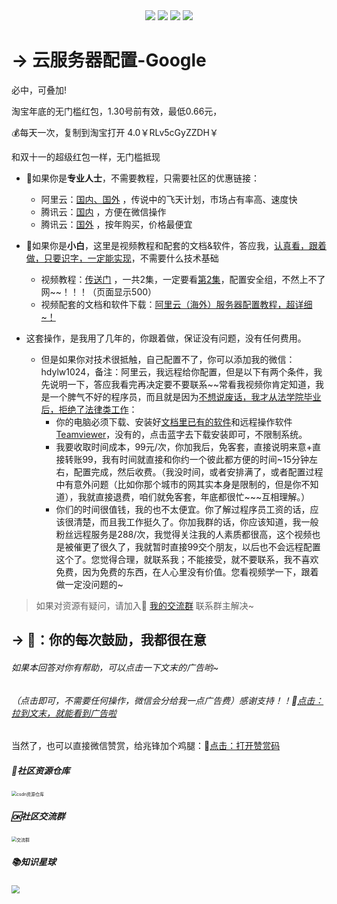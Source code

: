 <div align="center">
    <a href="https://github.com/zhaofeng092/python_auto_office"> <img src="https://badgen.net/badge/Github/%E7%A8%8B%E5%BA%8F%E5%91%98?icon=github&color=red"></a>
    <a href="http://t.cn/A6Gkrbzw"> <img src="https://badgen.net/badge/follow/%E5%85%AC%E4%BC%97%E5%8F%B7?icon=rss&color=green"></a>
    <a href="https://space.bilibili.com/259649365"> <img src="https://badgen.net/badge/pick/B%E7%AB%99?icon=dependabot&color=blue"></a>
    <a href="https://mp.weixin.qq.com/s/CadAaJUTUlXmTxJAjFUfPQ"> <img src="https://badgen.net/badge/join/%E4%BA%A4%E6%B5%81%E7%BE%A4?icon=atom&color=yellow"></a>
</div>


# → 云服务器配置-Google

必中，可叠加!

淘宝年底的无门槛红包，1.30号前有效，最低0.66元，

💰每天一次，复制到淘宝打开
4.0￥RLv5cGyZZDH￥

和双十一的超级红包一样，无门槛抵现

- 🚀如果你是**专业人士**，不需要教程，只需要社区的优惠链接：

  - 阿里云：[国内、国外](https://www.aliyun.com/activity/daily/bestoffer?userCode=t6duaoe1)  ，传说中的飞天计划，市场占有率高、速度快
  - 腾讯云：[国内](https://curl.qcloud.com/HBu2xulk) ，方便在微信操作
  - 腾讯云：[国外](https://curl.qcloud.com/rRyNNRRE) ，按年购买，价格最便宜

- 🍭如果你是**小白**，这里是视频教程和配套的文档&软件，答应我，[<u>认真看，跟着做，只要识字，一定能实现</u>](https://www.bilibili.com/video/BV1VT4y1K7LQ)，不需要什么技术基础

  - 视频教程：[传送门](https://www.bilibili.com/video/BV1VT4y1K7LQ?p=1) ，一共2集，一定要看[第2集](https://www.bilibili.com/video/BV1VT4y1K7LQ?p=2)，配置安全组，不然上不了网~~！！！（页面显示500）
  - 视频配套的文档和软件下载：[阿里云（海外）服务器配置教程，超详细~！](https://blog.csdn.net/weixin_42321517/article/details/112762080)
- 这套操作，是我用了几年的，你跟着做，保证没有问题，没有任何费用。
  - 但是如果你对技术很抵触，自己配置不了，你可以添加我的微信：hdylw1024，备注：阿里云，我远程给你配置，但是以下有两个条件，我先说明一下，答应我看完再决定要不要联系~~常看我视频你肯定知道，我是一个脾气不好的程序员，而且就是因为[不想说废话，我才从法学院毕业后，拒绝了法律类工作](http://t.cn/A649A0Hp)：
    - 你的电脑必须下载、安装好[文档里已有的软件](https://blog.csdn.net/weixin_42321517/article/details/112762080)和远程操作软件[Teamviewer](https://www.teamviewer.com/en/download/windows/)，没有的，点击蓝字去下载安装即可，不限制系统。
    - 我要收取时间成本，99元/次，你加我后，免客套，直接说明来意+直接转账99，我有时间就直接和你约一个彼此都方便的时间~15分钟左右，配置完成，然后收费。（我没时间，或者安排满了，或者配置过程中有意外问题（比如你那个城市的网其实本身是限制的，但是你不知道），我就直接退费，咱们就免客套，年底都很忙~~~互相理解。）
    - 你们的时间很值钱，我的也不太便宜。你了解过程序员工资的话，应该很清楚，而且我工作挺久了。你加我群的话，你应该知道，我一般粉丝远程服务是288/次，我觉得关注我的人素质都很高，这个视频也是被催更了很久了，我就暂时直接99交个朋友，以后也不会远程配置这个了。您觉得合理，就联系我；不能接受，就不要联系，我不喜欢免费，因为免费的东西，在人心里没有价值。您看视频学一下，跟着做一定没问题的~
  
  

> 如果对资源有疑问，请加入🚸 [我的交流群](https://mp.weixin.qq.com/s/6cR5fMSCtdI5sJdWiDwhOA) 联系群主解决~



## → 🚀：你的每次鼓励，我都很在意

 ###### 如果本回答对你有帮助，可以点击一下文末的广告哟~

 ###### （点击即可，不需要任何操作，微信会分给我一点广告费）感谢支持！！💖[点击：拉到文末，就能看到广告啦](https://mp.weixin.qq.com/s/PXNVFNsjAOgCmQ6QGalJPw)

当然了，也可以直接微信赞赏，给兆锋加个鸡腿：💖[点击：打开赞赏码](https://gitee.com/zhaofeng092/python_auto_office/blob/master/%E8%B4%A6%E5%8F%B7%E5%85%B1%E7%94%A8%E8%B5%84%E6%BA%90/image/%E5%BE%AE%E4%BF%A1%E6%94%B6%E6%AC%BE%E7%A0%81.jpg)


##### 📱社区资源仓库

<img src="https://img-blog.csdnimg.cn/20201231105911656.jpg?x-oss-process=image/watermark,type_ZmFuZ3poZW5naGVpdGk,shadow_10,text_aHR0cHM6Ly9ibG9nLmNzZG4ubmV0L3dlaXhpbl80MjMyMTUxNw==,size_16,color_FFFFFF,t_70#pic_center" alt="csdn资源仓库" style="zoom:50%;" />

##### 🆗社区交流群

<img src="https://img-blog.csdnimg.cn/20210102004119705.jpg?x-oss-process=image/watermark,type_ZmFuZ3poZW5naGVpdGk,shadow_10,text_aHR0cHM6Ly9ibG9nLmNzZG4ubmV0L3dlaXhpbl80MjMyMTUxNw==,size_16,color_FFFFFF,t_70#pic_center" alt="交流群" style="zoom:50%;" />

##### 📚知识星球

<img src="https://img-blog.csdnimg.cn/20210109190431333.jpg?x-oss-process=image/watermark,type_ZmFuZ3poZW5naGVpdGk,shadow_10,text_aHR0cHM6Ly9ibG9nLmNzZG4ubmV0L3dlaXhpbl80MjMyMTUxNw==,size_16,color_FFFFFF,t_70#pic_center" style="zoom: 80%;" />